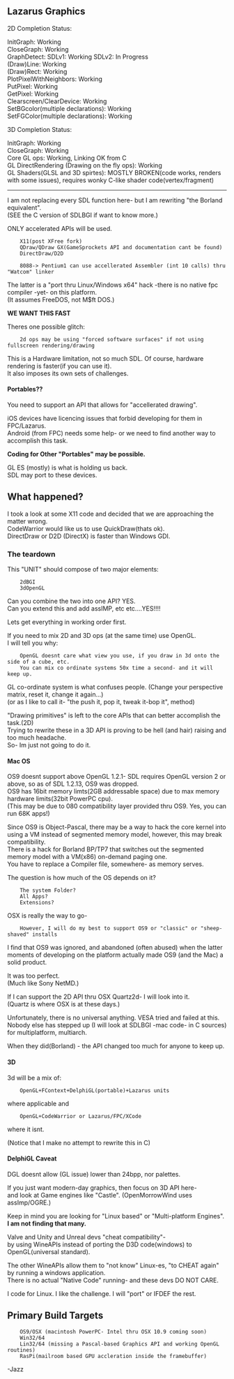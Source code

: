 
Lazarus Graphics
-----------------

2D Completion Status:

InitGraph: Working<br>
CloseGraph:  Working <br>
GraphDetect: SDLv1:  Working  SDLv2:  In Progress<br> 
(Draw)Line:  Working <br>
(Draw)Rect:  Working <br>
PlotPixelWithNeighbors:  Working<br> 
PutPixel:  Working <br>
GetPixel:  Working <br>
Clearscreen/ClearDevice:  Working<br> 
SetBGcolor(multiple declarations):  Working<br> 
SetFGColor(multiple declarations):  Working <br>



3D Completion Status:

InitGraph:  Working <br>
CloseGraph:  Working <br>
Core GL  ops:  Working, Linking OK from C <br>
GL DirectRendering (Drawing on the fly ops):  Working <br>
GL Shaders(GLSL and 3D spirtes):  MOSTLY BROKEN(code works, renders with some issues), requires wonky C-like shader code(vertex/fragment) <br>


---

I am not replacing every SDL function here- but I am rewriting "the Borland equivalent".<br>
(SEE the C version of SDLBGI if want to know more.)

ONLY accelerated APIs will be used. <br>
        
        X11(post XFree fork)
        QDraw/QDraw GX(GameSprockets API and documentation cant be found)
        DirectDraw/D2D

        8088-> Pentium1 can use accellerated Assembler (int 10 calls) thru "Watcom" linker 
        
The latter is a "port thru Linux/Windows x64" hack -there is no native fpc compiler -yet- on this platform.<br>
(It assumes FreeDOS, not M$ft DOS.)

**WE WANT THIS FAST**

Theres one possible glitch:

		2d ops may be using "forced software surfaces" if not using fullscreen rendering/drawing

This is a Hardware limitation, not so much SDL. Of course, hardware rendering is faster(if you can use it).<br>
It also imposes its own sets of challenges.


#### Portables??

You need to support an API that allows for "accellerated drawing".<br>

iOS devices have licencing issues that forbid developing for them in FPC/Lazarus.<br>
Android (from FPC) needs some help- or we need to find another way to accomplish this task.

**Coding for Other "Portables" may be possible.**

GL ES (mostly) is what is holding us back. <br>
SDL may port to these devices.<br> 

## What happened?

I took a look at some X11 code and decided that we are approaching the matter wrong.<br>
CodeWarrior would like us to use QuickDraw(thats ok).<br>
DirectDraw or D2D (DirectX) is faster than Windows GDI.

### The teardown

This "UNIT" should compose of two major elements:

        2dBGI
        3dOpenGL

Can you combine the two into one API? YES. <br>
Can you extend this and add assIMP, etc etc....YES!!!! <br>

Lets get everything in working order first.<br>

If you need to mix 2D and 3D ops (at the same time) use OpenGL.<br>
I will tell you why:

        OpenGL doesnt care what view you use, if you draw in 3d onto the side of a cube, etc.
        You can mix co ordinate systems 50x time a second- and it will keep up.

GL co-ordinate system is what confuses people. (Change your perspective matrix, reset it, change it again...)<br>
(or as I like to call it- "the push it, pop it, tweak it-bop it", method)


"Drawing primitives" is left to the core APIs that can better accomplish the task.(2D)<br>
Trying to rewrite these in a 3D API is proving to be hell (and hair) raising and too much headache.<br>
So- Im just not going to do it.


#### Mac OS

OS9 doesnt support above OpenGL 1.2.1- SDL requires OpenGL version 2 or above, so as of SDL 1.2.13, OS9 was dropped.<br>
OS9 has 16bit memory limts(2GB addressable space) due to max memory hardware limits(32bit PowerPC cpu).<br>
(This may be due to 080 compatibility layer provided thru OS9. Yes, you can run 68K apps!)

Since OS9 is Object-Pascal, there may be a way to hack the core kernel into using a VM instead of segmented memory model, however, this may break compatibility.<br>
There is a hack for Borland BP/TP7 that switches out the segmented memory model with a VM(x86) on-demand paging one.<br>
You have to replace a Compiler file, somewhere- as memory serves.


The question is how much of the OS depends on it? 

		The system Folder?
		All Apps?
		Extensions?


OSX is really the way to go-

        However, I will do my best to support OS9 or "classic" or "sheep-shaved" installs

I find that OS9 was ignored, and abandoned (often abused) when the latter moments of developing on the platform actually made OS9 (and the Mac) a solid product. <br>

It was too perfect.<br>
(Much like Sony NetMD.)

If I can support the 2D API thru OSX Quartz2d- I will look into it.<br>
(Quartz is where OSX is at these days.)

Unfortunately, there is no universal anything. VESA tried and failed at this.<br>
Nobody else has stepped up (I will look at SDLBGI -mac code- in C sources) for multiplatform, multiarch.

When they did(Borland) - the API changed too much for anyone to keep up.

#### 3D

3d will be a mix of:

        OpenGL+FContext+DelphiGL(portable)+Lazarus units

where applicable and 

        OpenGL+CodeWarrior or Lazarus/FPC/XCode

where it isnt.

(Notice that I make no attempt to rewrite this in C)


#### DelphiGL Caveat

DGL doesnt allow (GL issue) lower than 24bpp, nor palettes.<br>


If you just want modern-day graphics, then focus on 3D API here- <br>
and look at Game engines like "Castle". (OpenMorrowWind uses assImp/OGRE.)

Keep in mind you are looking for "Linux based" or "Multi-platform Engines".<br>
**I am not finding that many.** <br>

Valve and Unity and Unreal devs "cheat compatibility"- <br>
by using WineAPIs instead of porting the D3D code(windows) to OpenGL(universal standard).

The other WineAPIs allow them to "not know" Linux-es, "to CHEAT again" by running a windows application.<br>
There is no actual "Native Code" running- and these devs DO NOT CARE.<br>

I code for Linux. I like the challenge. I will "port" or IFDEF the rest.


## Primary Build Targets

		OS9/OSX (macintosh PowerPC- Intel thru OSX 10.9 coming soon)
		Win32/64
		Lin32/64 (missing a Pascal-based Graphics API and working OpenGL routines)
		RasPi(mailroom based GPU accleration inside the framebuffer)




-Jazz


